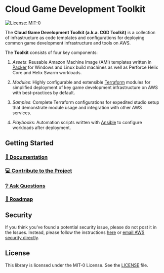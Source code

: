 # Cloud Game Development Toolkit

[![License: MIT-0](https://img.shields.io/badge/License-MIT-0)](LICENSE)

The **Cloud Game Development Toolkit (a.k.a. CGD Toolkit)** is a collection of infrastructure as code templates and configurations for deploying common game development infrastructure and tools on AWS. 

The **Toolkit** consists of four key components:

1. *Assets*: Reusable Amazon Machine Image (AMI) templates written in [Packer](https://www.packer.io/) for Windows and Linux build machines as well as Perforce Helix Core and Helix Swarm workloads.

2. *Modules*: Highly configurable and extensible [Terraform](https://www.terraform.io/) modules for simplified deployment of key game development infrastructure on AWS with best-practices by default.

3. *Samples*: Complete Terraform configurations for expedited studio setup that demonstrate module usage and integration with other AWS services.

4. *Playbooks*: Automation scripts written with [Ansible](https://github.com/ansible/ansible) to configure workloads after deployment.

## Getting Started

### **[📖 Documentation](https://aws-games.gitub.io/cloud-game-develelopment/getting-started/)**

### **[💻 Contribute to the Project](https://aws-games.gitub.io/cloud-game-develelopment/contributing/)**

### **[❔ Ask Questions](https://github.com/aws-games/cloud-game-development-toolkit/discussions/)**

### **[🚧 Roadmap](https://github.com/orgs/aws-games/projects/1/views/1)**

## Security

If you think you’ve found a potential security issue, please do not post it in the Issues.  Instead, please follow the instructions [here](https://aws.amazon.com/security/vulnerability-reporting/) or [email AWS security directly](mailto:aws-security@amazon.com).

## License

This library is licensed under the MIT-0 License. See the [LICENSE](LICENSE) file.

